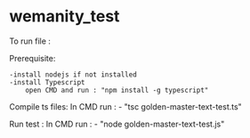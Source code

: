 # wemanity_test

To run file : 

Prerequisite: 

    -install nodejs if not installed
    -install Typescript
        open CMD and run : "npm install -g typescript"

Compile ts files:
    In CMD run :
        - "tsc golden-master-text-test.ts"

Run test :
    In CMD run :
        - "node golden-master-text-test.js"
